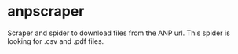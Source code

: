 # anpscraper
Scraper and spider to download files from the ANP url. This spider is looking for .csv and .pdf files.
